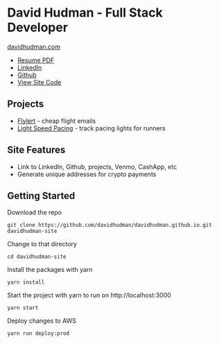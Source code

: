 # David Hudman - Full Stack Developer

[davidhudman.com](https://davidhudman.com)

- [Resume PDF](https://drive.google.com/file/d/1EUCtMWTBrS1XcNVteu6IcWiR9XNa1U1s/view?usp=sharing)
- [LinkedIn](https://www.linkedin.com/in/david-hudman-b9a8b9a4/)
- [Github](https://www.github.com/davidhudman)
- [View Site Code](https://www.github.com/davidhudman/davidhudman.github.io)

## Projects

- [Flylert](https://www.flylert.com) - cheap flight emails
- [Light Speed Pacing](https://www.lightspeedpacing.com) - track pacing lights for runners

## Site Features

- Link to LinkedIn, Github, projects, Venmo, CashApp, etc
- Generate unique addresses for crypto payments

## Getting Started

Download the repo

`git clone https://github.com/davidhudman/davidhudman.github.io.git davidhudman-site`

Change to that directory

`cd davidhudman-site`

Install the packages with yarn

`yarn install`

Start the project with yarn to run on http://localhost:3000

`yarn start`

Deploy changes to AWS

`yarn run deploy:prod`
